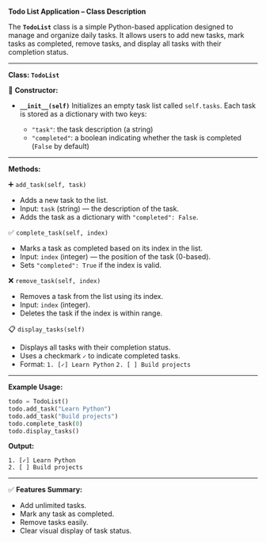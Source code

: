  **Todo List Application – Class Description**

The **`TodoList`** class is a simple Python-based application designed to manage and organize daily tasks. It allows users to add new tasks, mark tasks as completed, remove tasks, and display all tasks with their completion status.

---

**Class: `TodoList`**

🔧 **Constructor:**

* **`__init__(self)`**
  Initializes an empty task list called `self.tasks`. Each task is stored as a dictionary with two keys:

  * `"task"`: the task description (a string)
  * `"completed"`: a boolean indicating whether the task is completed (`False` by default)

---

 **Methods:**

 ➕ `add_task(self, task)`

* Adds a new task to the list.
* Input: `task` (string) — the description of the task.
* Adds the task as a dictionary with `"completed": False`.

 ✅ `complete_task(self, index)`

* Marks a task as completed based on its index in the list.
* Input: `index` (integer) — the position of the task (0-based).
* Sets `"completed": True` if the index is valid.

 ❌ `remove_task(self, index)`

* Removes a task from the list using its index.
* Input: `index` (integer).
* Deletes the task if the index is within range.

 📋 `display_tasks(self)`

* Displays all tasks with their completion status.
* Uses a checkmark `✓` to indicate completed tasks.
* Format:
  `1. [✓] Learn Python`
  `2. [ ] Build projects`

---

 **Example Usage:**

```python
todo = TodoList()
todo.add_task("Learn Python")
todo.add_task("Build projects")
todo.complete_task(0)
todo.display_tasks()
```

**Output:**

```
1. [✓] Learn Python
2. [ ] Build projects
```

---

✅ **Features Summary:**

* Add unlimited tasks.
* Mark any task as completed.
* Remove tasks easily.
* Clear visual display of task status.

